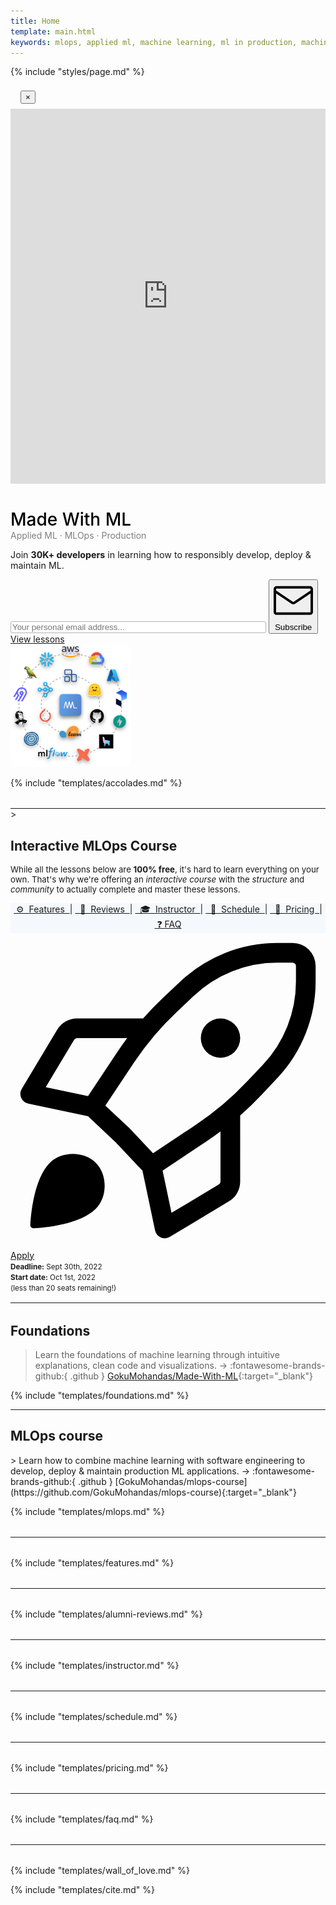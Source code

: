 ```yaml
---
title: Home
template: main.html
keywords: mlops, applied ml, machine learning, ml in production, machine learning in production, applied machine learning
---
```


{% include "styles/page.md" %}

<div class="modal fade" id="newsletterForm" tabindex="-1" role="dialog" aria-labelledby="newsletterFormLabel" aria-hidden="true">
    <div class="modal-dialog modal-dialog-centered" role="document">
        <div class="modal-content">
            <div class="modal-header" style="padding: 0.5rem 1rem 0.5rem 1rem;">
                <button type="button" class="close" data-dismiss="modal" aria-label="Close">
                    <span aria-hidden="true">&times;</span>
                </button>
            </div>
            <!-- DON'T FORGET TO CHANGE INSIDE docs/overrides/newsletter.html -->
            <iframe width="540" height="600" src="https://c8efd03b.sibforms.com/serve/MUIEAMs1dZBzyue8b3i3Gw1PHVEmw4JOmt9cLywb0Z10_6R4KyAdiVxZRc2B0Eq19YaA37r1Tjmj4ESTiMsdWAxUKcyI5ctqqGcBFCdoskkHDydRzYCllDt7UNUQJUVsT9JDJ8a48y54PNbKvWB2mzaWtQlCqztp2aG6h9QC4-Jn2sNlTahB7_yIluIBjKjinOjsVyQERl5gwTI4" frameborder="0" scrolling="auto" allowfullscreen style="display: block;margin-left: auto;margin-right: auto;max-width: 100%;"></iframe>
        </div>
    </div>
</div>

<!-- Hero -->
<div class="row flex-column-reverse flex-md-row">
    <div class="col-md-7" data-aos="fade-right">
        <div class="ai-hero-text">
            <h1 style="margin-bottom: 0rem; color: #000; font-weight: 500;">Made With ML</h1>
            <p style="margin-top: 0rem; margin-bottom: 0rem !important; color: #807e7e;">Applied ML · MLOps · Production</p>
            <p style="font-size: 0.89rem;">Join <b>30K+ developers</b> in learning how to responsibly develop, deploy & maintain ML.</p>
            <input class="revue-form-field" placeholder="Your personal email address..." type="email" name="member[email]" id="member_email" style="width: 80%; border: 1px solid #b3b3b3; border-radius: 3px;">
            <button class="md-button md-button--purple-gradient mr-2 mb-2 mb-md-0 mt-md-2 mt-2" style="cursor: pointer !important;" data-toggle="modal" data-target="#newsletterForm">
                <span class="twemoji mr-1"><svg xmlns="http://www.w3.org/2000/svg" viewBox="0 0 24 24"><path fill-rule="evenodd" d="M1.75 3A1.75 1.75 0 000 4.75v14c0 .966.784 1.75 1.75 1.75h20.5A1.75 1.75 0 0024 18.75v-14A1.75 1.75 0 0022.25 3H1.75zM1.5 4.75a.25.25 0 01.25-.25h20.5a.25.25 0 01.25.25v.852l-10.36 7a.25.25 0 01-.28 0l-10.36-7V4.75zm0 2.662V18.75c0 .138.112.25.25.25h20.5a.25.25 0 00.25-.25V7.412l-9.52 6.433c-.592.4-1.368.4-1.96 0L1.5 7.412z"></path></svg></span> Subscribe</button>
                <a href="#foundations"><span class="md-button md-button--grey-secondary mr-2 mb-2 mb-md-0 mt-md-2 px-3 py-1">View lessons</span></a>
        </div>
    </div>
    <div class="col-md-5 ai-center-all" data-aos="fade-left">
        <div class="mb-md-0 mb-4">
            <img src="/static/images/logos.png" style="width: 12rem; border-radius: 10px;" alt="machine learning logos">
        </div>
    </div>
</div>

{% include "templates/accolades.md" %}

<hr style="margin-top: 2rem; margin-bottom: 0rem;">

<!-- Course header -->>
<section id="interactive-course" data-aos="zoom-in" data-aos-delay="1500" class="p-4">
    <h2 class="ai-center-all mt-1 mb-0">Interactive MLOps Course</h2>
    <div class="ai-center-all">
        <p class="mt-3" style="font-size: 0.83rem;">While all the lessons below are <b>100% free</b>, it's hard to learn everything on your own. That's why we're offering an <i>interactive course</i> with the <i>structure</i> and <i>community</i> to actually complete and master these lessons.</p>
    </div>
    <div class="mb-4 px-4 py-3" style="background-color: #f5f9fd; text-align: center;">
        <a href="#features">&nbsp;⚙️&nbsp; Features &nbsp;</a>| <a href="#alumni-reviews">&nbsp;&nbsp;📝&nbsp; Reviews &nbsp;</a>| <a href="#instructor">&nbsp;&nbsp;🎓&nbsp; Instructor &nbsp;</a>| <a href="#schedule">&nbsp;&nbsp;📆&nbsp; Schedule &nbsp;</a>| <a href="#pricing">&nbsp;&nbsp;💸&nbsp; Pricing &nbsp;</a>|<a href="#faq">&nbsp;❓&nbsp;FAQ</a>
    </div>
    <div class="ai-center-all">
        <a href="#pricing" class="md-button md-button--green-gradient mb-2 mb-md-0 mt-md-0 mt-1" style="cursor: pointer !important;"><span class="twemoji mr-1"><svg xmlns="http://www.w3.org/2000/svg" viewBox="0 0 24 24"><path fill-rule="evenodd" d="M20.322.75a10.75 10.75 0 00-7.373 2.926l-1.304 1.23A23.743 23.743 0 0010.103 6.5H5.066a1.75 1.75 0 00-1.5.85l-2.71 4.514a.75.75 0 00.49 1.12l4.571.963c.039.049.082.096.129.14L8.04 15.96l1.872 1.994c.044.047.091.09.14.129l.963 4.572a.75.75 0 001.12.488l4.514-2.709a1.75 1.75 0 00.85-1.5v-5.038a23.741 23.741 0 001.596-1.542l1.228-1.304a10.75 10.75 0 002.925-7.374V2.499A1.75 1.75 0 0021.498.75h-1.177zM16 15.112c-.333.248-.672.487-1.018.718l-3.393 2.262.678 3.223 3.612-2.167a.25.25 0 00.121-.214v-3.822zm-10.092-2.7L8.17 9.017c.23-.346.47-.685.717-1.017H5.066a.25.25 0 00-.214.121l-2.167 3.612 3.223.679zm8.07-7.644a9.25 9.25 0 016.344-2.518h1.177a.25.25 0 01.25.25v1.176a9.25 9.25 0 01-2.517 6.346l-1.228 1.303a22.248 22.248 0 01-3.854 3.257l-3.288 2.192-1.743-1.858a.764.764 0 00-.034-.034l-1.859-1.744 2.193-3.29a22.248 22.248 0 013.255-3.851l1.304-1.23zM17.5 8a1.5 1.5 0 11-3 0 1.5 1.5 0 013 0zm-11 13c.9-.9.9-2.6 0-3.5-.9-.9-2.6-.9-3.5 0-1.209 1.209-1.445 3.901-1.49 4.743a.232.232 0 00.247.247c.842-.045 3.534-.281 4.743-1.49z"></path></svg></span> Apply</a>
    </div>
    <div class="ai-center-all mt-3">
        <small><b>Deadline:</b> Sept 30th, 2022</small>
    </div>
    <div class="ai-center-all mt-0">
        <small><b>Start date:</b> Oct 1st, 2022</small>
    </div>
    <div class="ai-center-all mt-1">
        <small>(less than 20 seats remaining!)</small>
    </div>
</section>

<hr style="margin-top: 1rem; margin-bottom: 2rem;">

## Foundations
> Learn the foundations of machine learning through intuitive explanations, clean code and visualizations. &rarr; :fontawesome-brands-github:{ .github } [GokuMohandas/Made-With-ML](https://github.com/GokuMohandas/Made-With-ML){:target="_blank"}

{% include "templates/foundations.md" %}

<hr>

<h2 id="mlops">MLOps course</h2>
> Learn how to combine machine learning with software engineering to develop, deploy & maintain production ML applications. &rarr; :fontawesome-brands-github:{ .github } [GokuMohandas/mlops-course](https://github.com/GokuMohandas/mlops-course){:target="_blank"}

{% include "templates/mlops.md" %}

<hr style="margin-top: 2rem; margin-bottom: 2rem;">

{% include "templates/features.md" %}

<hr style="margin-top: 2rem; margin-bottom: 2rem;">

{% include "templates/alumni-reviews.md" %}

<hr style="margin-top: 2rem; margin-bottom: 2rem;">

{% include "templates/instructor.md" %}

<hr style="margin-top: 2rem; margin-bottom: 2rem;">

{% include "templates/schedule.md" %}

<hr style="margin-top: 2rem; margin-bottom: 2rem;">

{% include "templates/pricing.md" %}

<hr style="margin-top: 2rem; margin-bottom: 2rem;">

{% include "templates/faq.md" %}

<hr style="margin-top: 2rem; margin-bottom: 2rem;">

{% include "templates/wall_of_love.md" %}

{% include "templates/cite.md" %}